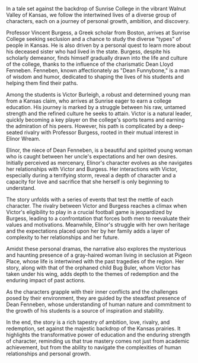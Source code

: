 In a tale set against the backdrop of Sunrise College in the vibrant Walnut Valley of Kansas, we follow the intertwined lives of a diverse group of characters, each on a journey of personal growth, ambition, and discovery.

Professor Vincent Burgess, a Greek scholar from Boston, arrives at Sunrise College seeking seclusion and a chance to study the diverse "types" of people in Kansas. He is also driven by a personal quest to learn more about his deceased sister who had lived in the state. Burgess, despite his scholarly demeanor, finds himself gradually drawn into the life and culture of the college, thanks to the influence of the charismatic Dean Lloyd Fenneben. Fenneben, known affectionately as "Dean Funnybone," is a man of wisdom and humor, dedicated to shaping the lives of his students and helping them find their paths.

Among the students is Victor Burleigh, a robust and determined young man from a Kansas claim, who arrives at Sunrise eager to earn a college education. His journey is marked by a struggle between his raw, untamed strength and the refined culture he seeks to attain. Victor is a natural leader, quickly becoming a key player on the college's sports teams and earning the admiration of his peers. However, his path is complicated by a deep-seated rivalry with Professor Burgess, rooted in their mutual interest in Elinor Wream.

Elinor, the niece of Dean Fenneben, is a beautiful and spirited young woman who is caught between her uncle's expectations and her own desires. Initially perceived as mercenary, Elinor's character evolves as she navigates her relationships with Victor and Burgess. Her interactions with Victor, especially during a terrifying storm, reveal a depth of character and a capacity for love and sacrifice that she herself is only beginning to understand.

The story unfolds with a series of events that test the mettle of each character. The rivalry between Victor and Burgess reaches a climax when Victor's eligibility to play in a crucial football game is jeopardized by Burgess, leading to a confrontation that forces both men to reevaluate their values and motivations. Meanwhile, Elinor's struggle with her own heritage and the expectations placed upon her by her family adds a layer of complexity to her relationships and her future.

Amidst these personal dramas, the narrative also explores the mysterious and haunting presence of a gray-haired woman living in seclusion at Pigeon Place, whose life is intertwined with the past tragedies of the region. Her story, along with that of the orphaned child Bug Buler, whom Victor has taken under his wing, adds depth to the themes of redemption and the enduring impact of past actions.

As the characters grapple with their inner conflicts and the challenges posed by their environment, they are guided by the steadfast presence of Dean Fenneben, whose understanding of human nature and commitment to the growth of his students is a source of inspiration and stability.

In the end, the story is a rich tapestry of ambition, love, rivalry, and redemption, set against the majestic backdrop of the Kansas prairies. It highlights the transformative power of education and the enduring strength of character, reminding us that true mastery comes not just from academic achievement, but from the ability to navigate the complexities of human relationships and personal growth.